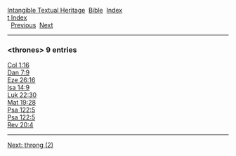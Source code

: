 [Intangible Textual Heritage](../../index)  [Bible](../index) 
[Index](index)   
[t Index](_t_)  
  [Previous](c11550)  [Next](c11552) 

------------------------------------------------------------------------

### &lt;thrones&gt; 9 entries

[Col 1:16](../kjv/col001.htm#016)  
[Dan 7:9](../kjv/dan007.htm#009)  
[Eze 26:16](../kjv/eze026.htm#016)  
[Isa 14:9](../kjv/isa014.htm#009)  
[Luk 22:30](../kjv/luk022.htm#030)  
[Mat 19:28](../kjv/mat019.htm#028)  
[Psa 122:5](../kjv/psa122.htm#005)  
[Psa 122:5](../kjv/psa122.htm#005)  
[Rev 20:4](../kjv/rev020.htm#004)  

------------------------------------------------------------------------

[Next: throng (2)](c11552)
